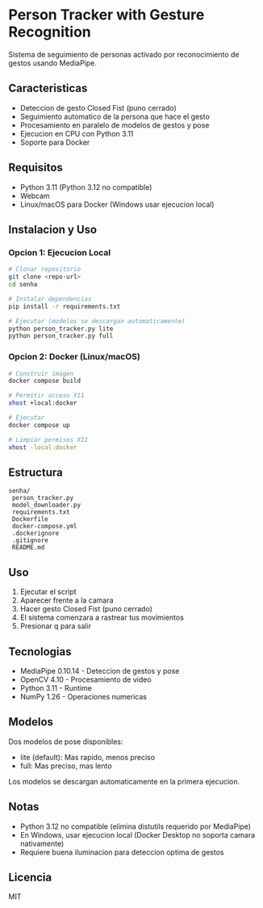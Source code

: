 ﻿# Person Tracker with Gesture Recognition

Sistema de seguimiento de personas activado por reconocimiento de gestos usando MediaPipe.

## Caracteristicas

- Deteccion de gesto Closed Fist (puno cerrado)
- Seguimiento automatico de la persona que hace el gesto
- Procesamiento en paralelo de modelos de gestos y pose
- Ejecucion en CPU con Python 3.11
- Soporte para Docker

## Requisitos

- Python 3.11 (Python 3.12 no compatible)
- Webcam
- Linux/macOS para Docker (Windows usar ejecucion local)

## Instalacion y Uso

### Opcion 1: Ejecucion Local

```bash
# Clonar repositorio
git clone <repo-url>
cd senha

# Instalar dependencias
pip install -r requirements.txt

# Ejecutar (modelos se descargan automaticamente)
python person_tracker.py lite
python person_tracker.py full
```

### Opcion 2: Docker (Linux/macOS)

```bash
# Construir imagen
docker compose build

# Permitir acceso X11
xhost +local:docker

# Ejecutar
docker compose up

# Limpiar permisos X11
xhost -local:docker
```

## Estructura

```
senha/
 person_tracker.py
 model_downloader.py
 requirements.txt
 Dockerfile
 docker-compose.yml
 .dockerignore
 .gitignore
 README.md
```

## Uso

1. Ejecutar el script
2. Aparecer frente a la camara
3. Hacer gesto Closed Fist (puno cerrado)
4. El sistema comenzara a rastrear tus movimientos
5. Presionar q para salir

## Tecnologias

- MediaPipe 0.10.14 - Deteccion de gestos y pose
- OpenCV 4.10 - Procesamiento de video
- Python 3.11 - Runtime
- NumPy 1.26 - Operaciones numericas

## Modelos

Dos modelos de pose disponibles:

- lite (default): Mas rapido, menos preciso
- full: Mas preciso, mas lento

Los modelos se descargan automaticamente en la primera ejecucion.

## Notas

- Python 3.12 no compatible (elimina distutils requerido por MediaPipe)
- En Windows, usar ejecucion local (Docker Desktop no soporta camara nativamente)
- Requiere buena iluminacion para deteccion optima de gestos

## Licencia

MIT
